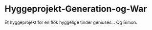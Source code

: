 # Hyggeprojekt-Generation-og-War
Et hyggeprojekt for en flok hyggelige tinder geniuses... Og Simon.

